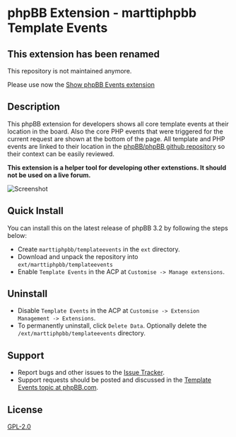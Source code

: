 # phpBB Extension - marttiphpbb Template Events

## This extension has been renamed

This repository is not maintained anymore.

Please use now the [Show phpBB Events extension](https://github.com/marttiphpbb/phpbb-ext-showphpbbevents)


## Description

This phpBB extension for developers shows all core template events at their location in the board. Also the core PHP events that were triggered for the current request are shown at the bottom of the page. All template and PHP events are linked to their location in the [phpBB/phpBB github repository](https://github.com/phpbb/phpbb) so their context can be easily reviewed.

**This extension is a helper tool for developing other extenstions. It should not be used on a live forum.**

![Screenshot](/doc/screenshot.png)

## Quick Install

You can install this on the latest release of phpBB 3.2 by following the steps below:

* Create `marttiphpbb/templateevents` in the `ext` directory.
* Download and unpack the repository into `ext/marttiphpbb/templateevents`
* Enable `Template Events` in the ACP at `Customise -> Manage extensions`.

## Uninstall

* Disable `Template Events` in the ACP at `Customise -> Extension Management -> Extensions`.
* To permanently uninstall, click `Delete Data`. Optionally delete the `/ext/marttiphpbb/templateevents` directory.

## Support

* Report bugs and other issues to the [Issue Tracker](https://github.com/marttiphpbb/phpbb-ext-templateevents/issues).
* Support requests should be posted and discussed in the [Template Events topic at phpBB.com](https://www.phpbb.com/community/viewtopic.php?f=456&t=2283446).

## License

[GPL-2.0](license.txt)
